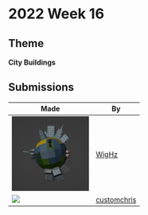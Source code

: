 # 2022 Week 16


## Theme

**City Buildings**


## Submissions

| Made | By |
|------|----|
| <img src="./WigHz/weekly_modelling_challange_02.png" height="150" /> | [WigHz](./WigHz/) |
| <img src="./customchris/HPCity.png" height="150" /> | [customchris](./customchris/) |
